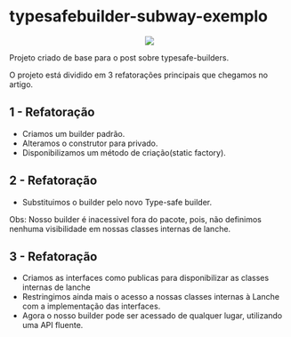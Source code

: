 # typesafebuilder-subway-exemplo

<p align="center">
  <img src="https://media.giphy.com/media/3wHX8OkLZUyKA/giphy.gif"/>
</p>

Projeto criado de base para o post sobre typesafe-builders.

O projeto está dividido em 3 refatorações principais que chegamos no artigo.

## 1 - Refatoração

- Criamos um builder padrão.
- Alteramos o construtor para privado.
- Disponibilizamos um método de criação(static factory).


## 2 - Refatoração

- Substituimos o builder pelo novo Type-safe builder.

Obs: Nosso builder é inacessivel fora do pacote, pois, não definimos nenhuma visibilidade em nossas classes internas de lanche.

## 3 - Refatoração

- Criamos as interfaces como publicas para disponibilizar as classes internas de lanche
- Restringimos ainda mais o acesso a nossas classes internas à Lanche com a implementação das interfaces.
- Agora o nosso builder pode ser acessado de qualquer lugar, utilizando uma API fluente.
